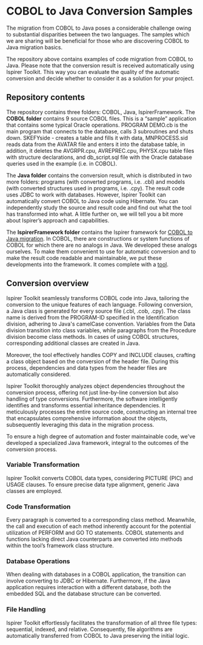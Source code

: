 # COBOL to Java Conversion Samples
The migration from COBOL to Java poses a considerable challenge owing to substantial disparities between the two languages. The samples which we are sharing will be beneficial for those who are discovering COBOL to Java migration basics.

The repository above contains examples of code migration from COBOL to Java. Please note that the conversion result is received automatically using Ispirer Toolkit. This way you can evaluate the quality of the automatic conversion and decide whether to consider it as a solution for your project.

## Repository contents
The repository contains three folders: COBOL, Java, IspirerFramework. The **COBOL folder** contains 9 source COBOL files. This is a “sample” application that contains some typical Oracle operations. PROGRAM DEMO.cb is the main program that connects to the database, calls 3 subroutines and shuts down. SKEFYside - creates a table and fills it with data, MNPROCESS.sid reads data from the AVATAR file and enters it into the database table, in addition, it deletes the AVGRPR.cpu, AVREPREC.cpu, PHYSX.cpu table files with structure declarations, and db_script.sql file with the Oracle database queries used in the example (i.e. in COBOL).

The **Java folder** contains the conversion result, which is distributed in two more folders: programs (with converted programs, i.e. .cbl) and models (with converted structures used in programs, i.e. .cpy). The result code uses JDBC to work with databases. However, Ispirer Toolkit can automatically convert COBOL to Java code using Hibernate. You can independently study the source and result code and find out what the tool has transformed into what. A little further on, we will tell you a bit more about Ispirer’s approach and capabilities.

The **IspirerFramework folder** contains the Ispirer framework for [COBOL to Java migration](https://www.ispirer.com/application-conversion/cobol-to-java-conversion). In COBOL, there are constructions or system functions of COBOL for which there are no analogs in Java. We developed these analogs ourselves. To make them convenient to use for automatic conversion and to make the result code readable and maintainable, we put these developments into the framework. It comes complete with a [tool](https://www.ispirer.com/products/nglfly-app-conversion). 

## Conversion overview
Ispirer Toolkit seamlessly transforms COBOL code into Java, tailoring the conversion to the unique features of each language. Following conversion, a Java class is generated for every source file (.cbl, .cob, .cpy). The class name is derived from the PROGRAM-ID specified in the Identification division, adhering to Java's camelCase convention. Variables from the Data division transition into class variables, while paragraphs from the Procedure division become class methods. In cases of using COBOL structures, corresponding additional classes are created in Java.

Moreover, the tool effectively handles COPY and INCLUDE clauses, crafting a class object based on the conversion of the header file. During this process, dependencies and data types from the header files are automatically considered.

Ispirer Toolkit thoroughly analyzes object dependencies throughout the conversion process, offering not just line-by-line conversion but also handling of type conversions. Furthermore, the software intelligently identifies and transforms essential inheritance dependencies. It meticulously processes the entire source code, constructing an internal tree that encapsulates comprehensive information about the objects, subsequently leveraging this data in the migration process.

To ensure a high degree of automation and foster maintainable code, we've developed a specialized Java framework, integral to the outcomes of the conversion process.

### Variable Transformation
Ispirer Toolkit converts COBOL data types, considering PICTURE (PIC) and USAGE clauses. To ensure precise data type alignment, generic Java classes are employed.

### Code Transformation
Every paragraph is converted to a corresponding class method. Meanwhile, the call and execution of each method inherently account for the potential utilization of PERFORM and GO TO statements. COBOL statements and functions lacking direct Java counterparts are converted into methods within the tool’s framework class structure.

### Database Operations
When dealing with databases in a COBOL application, the transition can involve converting to JDBC or Hibernate. Furthermore, if the Java application requires interaction with a different database, both the embedded SQL and the database structure can be converted. 

### File Handling
Ispirer Toolkit effortlessly facilitates the transformation of all three file types: sequential, indexed, and relative. Consequently, file algorithms are automatically transferred from COBOL to Java preserving the initial logic.
